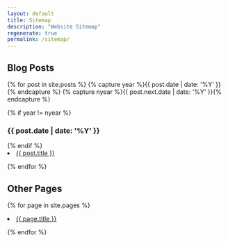 ```yaml
---
layout: default
title: Sitemap
description: "Website Sitemap"
regenerate: true
permalink: /sitemap/
---
```


<h2>Blog Posts</h2>

{% for post in site.posts %}
  {% capture year %}{{ post.date | date: '%Y' }}{% endcapture %}
  {% capture nyear %}{{ post.next.date | date: '%Y' }}{% endcapture %}

  {% if year != nyear %}
  <h3><th colspan="3">{{ post.date | date: '%Y' }}</th></h3>
  {% endif %}

  <li><a href="{{ post.url }}">{{ post.title }}</a></li>

{% endfor %}

<h2>Other Pages</h2>

{% for page in site.pages %}

  <li><a href="{{ page.url }}">{{ page.title }}</a></li>

{% endfor %}
